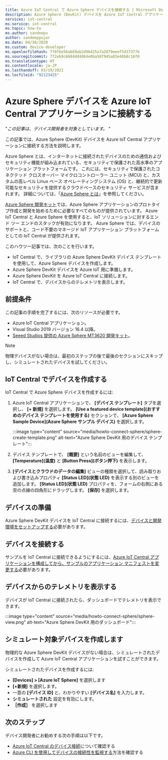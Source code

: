 ```yaml
---
title: Azure IoT Central で Azure Sphere デバイスを接続する | Microsoft Docs
description: Azure Sphere (DevKit) デバイスを Azure IoT Central アプリケーションに接続する方法について説明します。
services: iot-central
ms.service: iot-central
ms.topic: how-to
ms.author: sandeepu
author: sandeeppujar
ms.date: 04/30/2020
ms.custom: device-developer
ms.openlocfilehash: 770f6e56a669ab2d9b425a7a2879eeef5d37377b
ms.sourcegitcommit: 772eb9c6684dd4864e0ba507945a83e48b8c16f0
ms.translationtype: HT
ms.contentlocale: ja-JP
ms.lasthandoff: 03/19/2021
ms.locfileid: "92123425"
---
```

# <a name="connect-an-azure-sphere-device-to-your-azure-iot-central-application"></a>Azure Sphere デバイスを Azure IoT Central アプリケーションに接続する

"*この記事は、デバイス開発者を対象としています。* "

この記事では、Azure Sphere (DevKit) デバイスを Azure IoT Central アプリケーションに接続する方法を説明します。

Azure Sphere とは、インターネットに接続されたデバイスのための通信およびセキュリティ機能が組み込まれている、セキュリティで保護された高水準のアプリケーション プラットフォームです。 これには、セキュリティで保護されたコネクテッド クロスオーバー マイクロコントローラー ユニット (MCU) と、カスタムの高レベル Linux ベース オペレーティングシステム (OS) と、継続的で更新可能なセキュリティを提供するクラウドベースのセキュリティ サービスが含まれます。 詳細については、「[Azure Sphere とは](/azure-sphere/product-overview/what-is-azure-sphere)」を参照してください。

[Azure Sphere 開発キット](https://azure.microsoft.com/services/azure-sphere/get-started/)では、Azure Sphere アプリケーションのプロトタイプ作成と開発を始めるために必要なすべてのものが提供されています。 Azure IoT Central と Azure Sphere を使用すると、IoT ソリューションに対するエンド ツー エンドのスタックが有効になります。 Azure Sphere では、デバイスのサポートと、コード不要のマネージド IoT アプリケーション プラットフォームとしての IoT Central が提供されます。

このハウツー記事では、次のことを行います。

- IoT Central で、ライブラリの Azure Sphere DevKit デバイス テンプレートを使用して、Azure Sphere デバイスを作成します。
- Azure Sphere DevKit デバイスを Azure IoT 用に準備します。
- Azure Sphere DevKit を Azure IoT Central に接続します。
- IoT Central で、デバイスからのテレメトリを表示します。

## <a name="prerequisites"></a>前提条件

この記事の手順を完了するには、次のリソースが必要です。

- Azure IoT Central アプリケーション。
- Visual Studio 2019 バージョン 16.4 以降。
- [Seeed Studios 提供の Azure Sphere MT3620 開発キット](/azure-sphere/hardware/mt3620-reference-board-design)。

> [!NOTE]
> 物理デバイスがない場合は、最初のステップの後で最後のセクションにスキップし、シミュレートされたデバイスを試してください。

## <a name="create-the-device-in-iot-central"></a>IoT Central でデバイスを作成する

IoT Central で Azure Sphere デバイスを作成するには:

1. Azure IoT Central アプリケーションで、 **[デバイス テンプレート]** タブを選択し、 **[+ 新規]** を選択します。 **[Use a featured device template]\(おすすめのデバイス テンプレートを使用する\)** セクションで、 **[Azure Sphere Sample Device]\(Azure Sphere サンプル デバイス\)** を選択します。

    :::image type="content" source="media/howto-connect-sphere/sphere-create-template.png" alt-text="Azure Sphere DevKit 用のデバイス テンプレート":::

1. デバイス テンプレートで、 **[概要]** という名前のビューを編集して、 **[Temperature]\(温度\)** と **[Button Press]\(ボタン押下\)** を表示します。

1. **[デバイスとクラウドのデータの編集]** ビューの種類を選択して、読み取りおよび書き込みプロパティ **[Status LED]\(状態 LED\)** を表示する別のビューを追加します。 **[Status LED]\(状態 LED\)** プロパティを、フォームの右側にある空の点線の四角形にドラッグします。 **[保存]** を選択します。

## <a name="prepare-the-device"></a>デバイスの準備

Azure Sphere DevKit デバイスを IoT Central に接続するには、[デバイスと開発環境をセットアップする](https://github.com/Azure/azure-sphere-samples/tree/master/Samples/AzureIoT)必要があります。

## <a name="connect-the-device"></a>デバイスを接続する

サンプルを IoT Central に接続できるようにするには、[Azure IoT Central アプリケーションを構成してから、サンプルのアプリケーション マニフェストを変更する](https://aka.ms/iotcentral-sphere-git-readme)必要があります。

## <a name="view-the-telemetry-from-the-device"></a>デバイスからのテレメトリを表示する

デバイスが IoT Central に接続されたら、ダッシュボードでテレメトリを表示できます。

:::image type="content" source="media/howto-connect-sphere/sphere-view.png" alt-text="Azure Sphere DevKit 用のダッシュボード":::

## <a name="create-a-simulated-device"></a>シミュレート対象デバイスを作成します

物理的な Azure Sphere DevKit デバイスがない場合は、シミュレートされたデバイスを作成して Azure IoT Central アプリケーションを試すことができます。

シミュレートされたデバイスを作成するには:

- **[Devices] > [Azure IoT Sphere]** を選択します
- **[+新規]** を選択します。
- 一意の **[デバイス ID]** と、わかりやすい **[デバイス名]** を入力します。
- **シミュレートされた** 設定を有効にします。
- **［作成］** を選択します

## <a name="next-steps"></a>次のステップ

デバイス開発者にお勧めする次の手順は以下です。

- [Azure IoT Central のデバイス接続](./concepts-get-connected.md)について確認する
- [Azure CLI を使用してデバイスの接続性を監視する](./howto-monitor-devices-azure-cli.md)方法を確認する